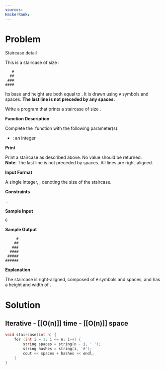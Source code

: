 ```yaml
---
sources: 
HackerRank:
---
```

# Problem

Staircase detail

This is a staircase of size :

```
   #
  ##
 ###
####
```

Its base and height are both equal to . It is drawn using `#` symbols and spaces. **The last line is not preceded by any spaces.**

Write a program that prints a staircase of size .

**Function Description**

Complete the  function with the following parameter(s):

- : an integer

**Print**

Print a staircase as described above. No value should be returned.  
**Note**: The last line is not preceded by spaces. All lines are right-aligned.

**Input Format**

A single integer, , denoting the size of the staircase.

**Constraints**

 .

**Sample Input**

```
6 
```

**Sample Output**

```
     #
    ##
   ###
  ####
 #####
######
```

**Explanation**

The staircase is right-aligned, composed of `#` symbols and spaces, and has a height and width of .

# Solution

## Iterative - [[O(n)]] time - [[O(n)]] space

```cpp
void staircase(int n) {
	for (int i = 1; i <= n; i++) {
		string spaces = string(n - i, ' ');
		string hashes = string(i, '#');
		cout << spaces + hashes << endl;
	}
}
```